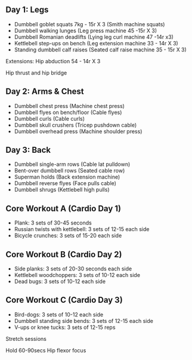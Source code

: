 
##  Day 1: Legs

- Dumbbell goblet squats 7kg - 15r X 3 (Smith machine squats)
- Dumbbell walking lunges (Leg press machine 45 -15r X 3)
- Dumbbell Romanian deadlifts (Lying leg curl machine 47 -14r x3)
- Kettlebell step-ups on bench (Leg extension machine 33 - 14r X 3)
- Standing dumbbell calf raises (Seated calf raise machine 35 - 15r X 3)

Extensions:
Hip abduction 54 - 14r X 3

Hip thrust and hip bridge

## Day 2: Arms & Chest

- Dumbbell chest press (Machine chest press)
- Dumbbell flyes on bench/floor (Cable flyes)
- Dumbbell curls (Cable curls)
- Dumbbell skull crushers (Tricep pushdown cable)
- Dumbbell overhead press (Machine shoulder press)

## Day 3: Back

- Dumbbell single-arm rows (Cable lat pulldown)
- Bent-over dumbbell rows (Seated cable row)
- Superman holds (Back extension machine)
- Dumbbell reverse flyes (Face pulls cable)
- Dumbbell shrugs (Kettlebell high pulls)

## Core Workout A (Cardio Day 1)

- Plank: 3 sets of 30-45 seconds
- Russian twists with kettlebell: 3 sets of 12-15 each side
- Bicycle crunches: 3 sets of 15-20 each side

## Core Workout B (Cardio Day 2)

- Side planks: 3 sets of 20-30 seconds each side
- Kettlebell woodchoppers: 3 sets of 10-12 each side
- Dead bugs: 3 sets of 10-12 each side

## Core Workout C (Cardio Day 3)

- Bird-dogs: 3 sets of 10-12 each side
- Dumbbell standing side bends: 3 sets of 12-15 each side
- V-ups or knee tucks: 3 sets of 12-15 reps

Stretch sessions

Hold 60-90secs
Hip flexor focus